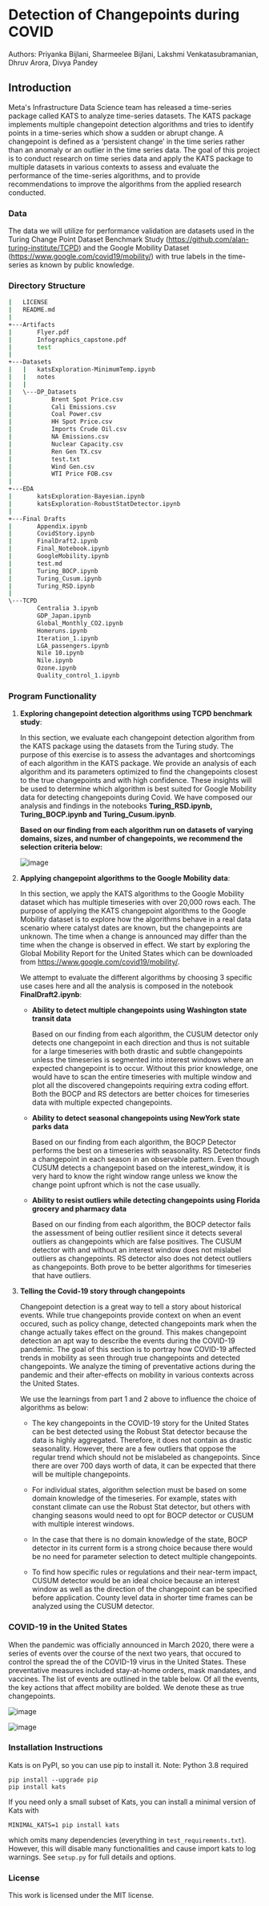 # Detection of Changepoints during COVID
Authors: Priyanka Bijlani, Sharmeelee Bijlani, Lakshmi Venkatasubramanian, Dhruv Arora, Divya Pandey
## Introduction
Meta's Infrastructure Data Science team has released a time-series package called KATS to analyze time-series datasets. The KATS package implements multiple changepoint detection algorithms and tries to identify points in a time-series which show a sudden or abrupt change. A changepoint is defined as a ‘persistent change’ in the time series rather than an anomaly or an outlier in the time series data. The goal of this project is to conduct research on time series data and apply the KATS package to multiple datasets in various contexts to assess and evaluate the performance of the time-series algorithms, and to provide recommendations to improve the algorithms from the applied research conducted.

### Data
The data we will utilize for performance validation are datasets used in the Turing Change Point Dataset Benchmark Study (https://github.com/alan-turing-institute/TCPD) and the Google Mobility Dataset (https://www.google.com/covid19/mobility/) with true labels in the time-series as known by public knowledge. 

### Directory Structure
```bash
|   LICENSE
|   README.md
|
+---Artifacts
|       Flyer.pdf
|       Infographics_capstone.pdf
|       test
|
+---Datasets
|   |   katsExploration-MinimumTemp.ipynb
|   |   notes
|   |
|   \---DP_Datasets
|           Brent Spot Price.csv
|           Cali Emissions.csv
|           Coal Power.csv
|           HH Spot Price.csv
|           Imports Crude Oil.csv
|           NA Emissions.csv
|           Nuclear Capacity.csv
|           Ren Gen TX.csv
|           test.txt
|           Wind Gen.csv
|           WTI Price FOB.csv
|
+---EDA
|       katsExploration-Bayesian.ipynb
|       katsExploration-RobustStatDetector.ipynb
|
+---Final Drafts
|       Appendix.ipynb
|       CovidStory.ipynb
|       FinalDraft2.ipynb
|       Final_Notebook.ipynb
|       GoogleMobility.ipynb
|       test.md
|       Turing_BOCP.ipynb
|       Turing_Cusum.ipynb
|       Turing_RSD.ipynb
|
\---TCPD
        Centralia 3.ipynb
        GDP_Japan.ipynb
        Global_Monthly_CO2.ipynb
        Homeruns.ipynb
        Iteration_1.ipynb
        LGA_passengers.ipynb
        Nile 10.ipynb
        Nile.ipynb
        Ozone.ipynb
        Quality_control_1.ipynb
```


### Program Functionality
1. **Exploring changepoint detection algorithms using TCPD benchmark study**:

     In this section, we evaluate each changepoint detection algorithm from the KATS package using the datasets from the Turing study. The purpose of this exercise is to assess the advantages and shortcomings of each algorithm in the KATS package. We provide an analysis of each algorithm and its parameters optimized to find the changepoints closest to the true changepoints and with high confidence. These insights will be used to determine which algorithm is best suited for Google Mobility data for detecting changepoints during Covid. We have composed our analysis and findings in the notebooks **Turing_RSD.ipynb, Turing_BOCP.ipynb and Turing_Cusum.ipynb**.
     
   **Based on our finding from each algorithm run on datasets of varying domains, sizes, and number of changepoints, we recommend the selection criteria below:** 

    ![image](https://user-images.githubusercontent.com/29467617/157568369-beb29f0f-8fc3-4744-9b0c-5d54798f52a9.png)

2. **Applying changepoint algorithms to the Google Mobility data**:

     In this section, we apply the KATS algorithms to the Google Mobility dataset which has multiple timeseries with over 20,000 rows each. The purpose of applying the KATS changepoint algorithms to the Google Mobility dataset is to explore how the algorithms behave in a real data scenario where catalyst dates are known, but the changepoints are unknown. The time when a change is announced may differ than the time when the change is observed in effect. We start by exploring the Global Mobility Report for the United States which can be downloaded from https://www.google.com/covid19/mobility/. 

     We attempt to evaluate the different algorithms by choosing 3 specific use cases here and all the analysis is composed in the notebook **FinalDraft2.ipynb**:
     
      - **Ability to detect multiple changepoints using Washington state transit data**  
  
          Based on our finding from each algorithm, the CUSUM detector only detects one changepoint in each direction and thus is not suitable for a large timeseries with both drastic and subtle changepoints unless the timeseries is segmented into interest windows where an expected changepoint is to occur. Without this prior knowledge, one would have to scan the entire timeseries with multiple window and plot all the discovered changepoints requiring extra coding effort. Both the BOCP and RS detectors are better choices for timeseries data with multiple expected changepoints.
        
      - **Ability to detect seasonal changepoints using NewYork state parks data**

          Based on our finding from each algorithm, the BOCP Detector performs the best on a timeseries with seasonality. RS Detector finds a changepoint in each season in an observable pattern.  Even though CUSUM detects a changepoint based on the interest_window, it is very hard to know the right window range unless we know the change point upfront which is not the case usually.
        
      - **Ability to resist outliers while detecting changepoints using Florida grocery and pharmacy data**
        
          Based on our finding from each algorithm, the BOCP detector fails the assessment of being outlier resilient since it detects several outliers as changepoints which are false positives. The CUSUM detector with and without an interest window does not mislabel outliers as changepoints. RS detector also does not detect outliers as changepoints. Both prove to be better algorithms for timeseries that have outliers.


3. **Telling the Covid-19 story through changepoints**
        
      Changepoint detection is a great way to tell a story about historical events. While true changepoints provide context on when an event occured, such as policy change, detected changepoints mark when the change actually takes effect on the ground. This makes changepoint detection an apt way to describe the events during the COVID-19 pandemic. The goal of this section is to portray how COVID-19 affected trends in mobility as seen through true changepoints and detected changepoints. We analyze the timing of preventative actions during the pandemic and their after-effects on mobility in various contexts across the United States.
      
      We use the learnings from part 1 and 2 above to influence the choice of algorithms as below:
      - The key changepoints in the COVID-19 story for the United States can be best detected using the Robust Stat detector because the data is highly aggregated. Therefore, it does not contain as drastic seasonality. However, there are a few outliers that oppose the regular trend which should not be mislabeled as changepoints. Since there are over 700 days worth of data, it can be expected that there will be multiple changepoints.

      - For individual states, algorithm selection must be based on some domain knowledge of the timeseries. For example, states with constant climate can use the Robust Stat detector, but others with changing seasons would need to opt for BOCP detector or CUSUM with multiple interest windows.

      - In the case that there is no domain knowledge of the state, BOCP detector in its current form is a strong choice because there would be no need for parameter selection to detect multiple changepoints.

      - To find how specific rules or regulations and their near-term impact, CUSUM detector would be an ideal choice because an interest window as well as the direction of the changepoint can be specified before application. County level data in shorter time frames can be analyzed using the CUSUM detector.

### COVID-19 in the United States <a name="part3a"></a>

When the pandemic was officially announced in March 2020, there were a series of events over the course of the next two years, that occured to control the spread the of the COVID-19 virus in the United States. These preventative measures included stay-at-home orders, mask mandates, and vaccines. The list of events are outlined in the table below. Of all the events, the key actions that affect mobility are bolded. We denote these as true changepoints.

![image](https://user-images.githubusercontent.com/29467617/157128096-e69b28f6-fb77-4978-b3a7-76f7d36d1d00.png)

![image](https://user-images.githubusercontent.com/29467617/157128579-fd4ade12-ad4e-4f47-9a7e-7c8ac2719e43.png)

### Installation Instructions
Kats is on PyPI, so you can use pip to install it. 
Note: Python 3.8 required
```
pip install --upgrade pip
pip install kats
```
If you need only a small subset of Kats, you can install a minimal version of Kats with
```
MINIMAL_KATS=1 pip install kats
```
which omits many dependencies (everything in ```test_requirements.txt```). However, this will disable many functionalities and cause import kats to log warnings. See ```setup.py``` for full details and options.

### License
This work is licensed under the MIT license.
